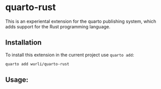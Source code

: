 # quarto-rust

This is an experiental extension for the quarto publishing system, which adds
support for the Rust programming language.

## Installation
To install this extension in the current project use `quarto add`:

``` bash
quarto add wurli/quarto-rust
```

## Usage:
